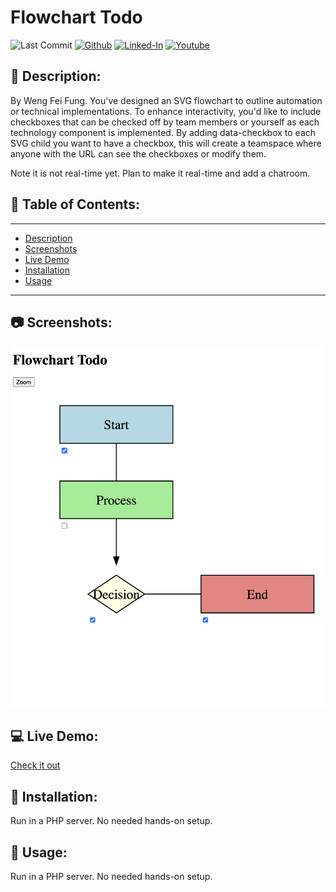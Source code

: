 # Flowchart Todo

![Last Commit](https://img.shields.io/github/last-commit/Siphon880gh/flowchart-todo/main)
<a target="_blank" href="https://github.com/Siphon880gh" rel="nofollow"><img src="https://img.shields.io/badge/GitHub--blue?style=social&logo=GitHub" alt="Github" data-canonical-src="https://img.shields.io/badge/GitHub--blue?style=social&logo=GitHub" style="max-width:8.5ch;"></a>
<a target="_blank" href="https://www.linkedin.com/in/weng-fung/" rel="nofollow"><img src="https://img.shields.io/badge/LinkedIn-blue?style=flat&logo=linkedin&labelColor=blue" alt="Linked-In" data-canonical-src="https://img.shields.io/badge/LinkedIn-blue?style=flat&amp;logo=linkedin&amp;labelColor=blue" style="max-width:10ch;"></a>
<a target="_blank" href="https://www.youtube.com/user/Siphon880yt/" rel="nofollow"><img src="https://img.shields.io/badge/Youtube-red?style=flat&logo=youtube&labelColor=red" alt="Youtube" data-canonical-src="https://img.shields.io/badge/Youtube-red?style=flat&amp;logo=youtube&amp;labelColor=red" style="max-width:10ch;"></a>

## :page_facing_up: Description:
By Weng Fei Fung. You've designed an SVG flowchart to outline automation or technical implementations. To enhance interactivity, you'd like to include checkboxes that can be checked off by team members or yourself as each technology component is implemented. By adding data-checkbox to each SVG child you want to have a checkbox, this will create a teamspace where anyone with the URL can see the checkboxes or modify them.

Note it is not real-time yet. Plan to make it real-time and add a chatroom.

## :open_file_folder: Table of Contents:
---
- [Description](#page_facing_up-description)
- [Screenshots](#camera-screenshots)
- [Live Demo](#computer-live-demo)
- [Installation](#minidisc-installation)
- [Usage](#runner-usage)
---

## :camera: Screenshots:
![image](assets-readme/screenshot.png)

## :computer: Live Demo:
<a href="https://wengindustry.com/tools/flowchart-todos/demo" target="_blank">Check it out</a>

## :minidisc: Installation:
Run in a PHP server. No needed hands-on setup.

## :runner: Usage:
Run in a PHP server. No needed hands-on setup.